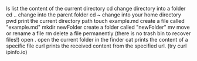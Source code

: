 ls list the content of the current directory
cd <foldername> change directory into a folder
cd .. change into the parent folder
cd ~ change into your home directory
pwd print the current directory path
touch example.md create a file called "example.md"
mkdir newFolder create a folder called "newFolder"
mv <oldname> <newname> move or rename a file
rm <filename> delete a file permanently (there is no trash bin to recover files!)
open . open the current folder in the finder
cat <filename> prints the content of a specific file
curl <url> prints the received content from the specified url. (try curl ipinfo.io)
